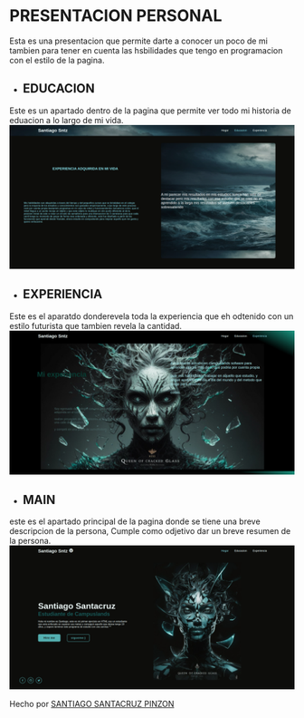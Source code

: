 # PRESENTACION PERSONAL

Esta es una presentacion que permite darte a conocer un poco de mi tambien para tener en cuenta las hsbilidades que tengo en programacion con el estilo de la pagina.

* ## EDUCACION

Este es un apartado dentro de la pagina que permite ver todo mi historia de eduacion a lo largo de mi vida.
![IMG de EDUCACION](imagenes/EDUCA.png "esto es una imagen")

* ## EXPERIENCIA

Este es el aparatdo donderevela toda la experiencia que eh odtenido con un estilo futurista que tambien revela la cantidad.
![IMG de EXPERIENCIA](imagenes/EXP.png)

* ## MAIN
este es el apartado principal de la pagina donde se tiene una breve descripcion de la persona, Cumple como odjetivo dar un breve resumen de la persona.
![IMG de MAIN](imagenes/main.png)




Hecho por [SANTIAGO SANTACRUZ PINZON](https://github.com/Santiago-SanP05)
